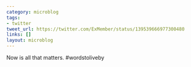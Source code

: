 ```yaml
---
category: microblog
tags:
- twitter
tweet_url: https://twitter.com/ExMember/status/139539666977300480
links: []
layout: microblog
---
```

Now is all that matters. #wordstoliveby
